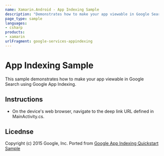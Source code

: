 ```yaml
---
name: Xamarin.Android - App Indexing Sample
description: "Demonstrates how to make your app viewable in Google Search using Google App Indexing"
page_type: sample
languages:
- csharp
products:
- xamarin
urlFragment: google-services-appindexing
---
```

# App Indexing Sample

This sample demonstrates how to make your app viewable in Google Search using Google App Indexing.

## Instructions

* On the device's web browser, navigate to the deep link URL defined in MainActivity.cs.

## Licednse

Copyright (c) 2015 Google, Inc.
Ported from [Google App Indexing Quickstart Sample](https://github.com/googlesamples/google-services/tree/master/android/app-indexing)
